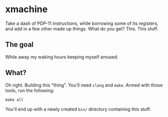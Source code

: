 # xmachine

Take a dash of PDP-11 instructions, while borrowing some of its registers, 
and add in a few other made up things. What do you get? This. This stuff.

## The goal
While away my waking hours keeping myself amused.

## What?
Oh right. Building this "thing". You'll need `clang` and `make`.
Armed with those tools, run the following:

```
make all
```

You'll end up with a newly created `bin/` directory containing this stuff.